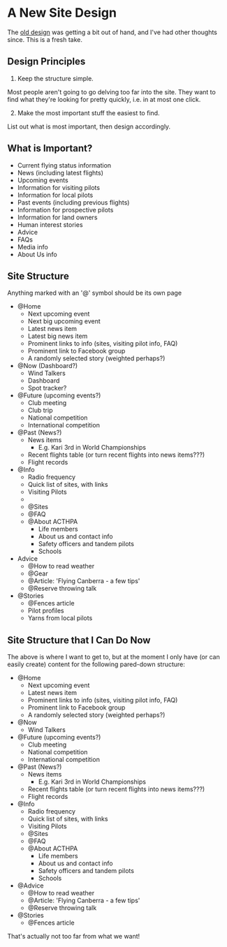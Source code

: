 # A New Site Design

The [old design](design.adoc) was getting a bit out of hand, and I've had other thoughts since.
This is a fresh take.

## Design Principles

1. Keep the structure simple.

Most people aren't going to go delving too far into the site.
They want to find what they're looking for pretty quickly, i.e. in at most one click.

2. Make the most important stuff the easiest to find.

List out what is most important, then design accordingly.

## What is Important?

- Current flying status information
- News (including latest flights)
- Upcoming events
- Information for visiting pilots
- Information for local pilots
- Past events (including previous flights)
- Information for prospective pilots
- Information for land owners
- Human interest stories
- Advice
- FAQs
- Media info
- About Us info

## Site Structure

Anything marked with an '@' symbol should be its own page

- @Home
    - Next upcoming event
    - Next big upcoming event
    - Latest news item
    - Latest big news item
    - Prominent links to info (sites, visiting pilot info, FAQ)
    - Prominent link to Facebook group
    - A randomly selected story (weighted perhaps?)
- @Now (Dashboard?)
    - Wind Talkers
    - Dashboard
    - Spot tracker?
- @Future (upcoming events?)
    - Club meeting
    - Club trip
    - National competition
    - International competition
- @Past (News?)
    - News items
        - E.g. Kari 3rd in World Championships
    - Recent flights table (or turn recent flights into news items???)
    - Flight records 
- @Info
    - Radio frequency
    - Quick list of sites, with links
    - Visiting Pilots
    - 
    - @Sites
    - @FAQ
    - @About ACTHPA
        - Life members
        - About us and contact info
        - Safety officers and tandem pilots
        - Schools
- Advice
    - @How to read weather
    - @Gear
    - @Article: 'Flying Canberra - a few tips'
    - @Reserve throwing talk
- @Stories
    - @Fences article
    - Pilot profiles
    - Yarns from local pilots

## Site Structure that I Can Do Now

The above is where I want to get to, but at the moment I only have (or can easily create) content for the following pared-down structure:

- @Home
    - Next upcoming event
    - Latest news item
    - Prominent links to info (sites, visiting pilot info, FAQ)
    - Prominent link to Facebook group
    - A randomly selected story (weighted perhaps?)
- @Now 
    - Wind Talkers
- @Future (upcoming events?)
    - Club meeting
    - National competition
    - International competition
- @Past (News?)
    - News items
        - E.g. Kari 3rd in World Championships
    - Recent flights table (or turn recent flights into news items???)
    - Flight records 
- @Info
    - Radio frequency
    - Quick list of sites, with links
    - Visiting Pilots
    - @Sites
    - @FAQ
    - @About ACTHPA
        - Life members
        - About us and contact info
        - Safety officers and tandem pilots
        - Schools
- @Advice
    - @How to read weather
    - @Article: 'Flying Canberra - a few tips'
    - @Reserve throwing talk
- @Stories
    - @Fences article

That's actually not too far from what we want!
